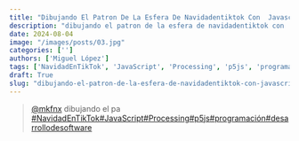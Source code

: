 ```yaml
---
title: "Dibujando El Patron De La Esfera De Navidadentiktok Con  Javascript  Processing"
description: "dibujando el patron de la esfera de navidadentiktok con  javascript  processing"
date: 2024-08-04
image: "/images/posts/03.jpg"
categories: ['']
authors: ['Miguel López']
tags: ['NavidadEnTikTok', 'JavaScript', 'Processing', 'p5js', 'programación', 'desarrollodesoftware']
draft: True
slug: "dibujando-el-patron-de-la-esfera-de-navidadentiktok-con-javascript-processing"
---
```


<blockquote class="tiktok-embed" cite="{https://www.tiktok.com/@mkfnx/video/7042862443411852550}" data-video-id="7042862443411852550" style="max-width: 605px;min-width: 325px;" > <section> <a target="_blank" title="@mkfnx" href="https://www.tiktok.com/@mkfnx?refer=embed">@mkfnx</a> dibujando el pa </section> <a title="NavidadEnTikTok" target="_blank" href="https://www.tiktok.com/tag/NavidadEnTikTok?refer=embed">#NavidadEnTikTok</a><a title="JavaScript" target="_blank" href="https://www.tiktok.com/tag/JavaScript?refer=embed">#JavaScript</a><a title="Processing" target="_blank" href="https://www.tiktok.com/tag/Processing?refer=embed">#Processing</a><a title="p5js" target="_blank" href="https://www.tiktok.com/tag/p5js?refer=embed">#p5js</a><a title="programación" target="_blank" href="https://www.tiktok.com/tag/programación?refer=embed">#programación</a><a title="desarrollodesoftware" target="_blank" href="https://www.tiktok.com/tag/desarrollodesoftware?refer=embed">#desarrollodesoftware</a> </blockquote> <script async src="https://www.tiktok.com/embed.js"></script>

